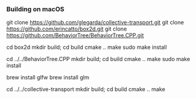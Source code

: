 ### Building on macOS

git clone https://github.com/glegarda/collective-transport.git
git clone https://github.com/erincatto/box2d.git
git clone https://github.com/BehaviorTree/BehaviorTree.CPP.git

cd box2d
mkdir build; cd build
cmake ..
make
sudo make install

cd ../../BehaviorTree.CPP
mkdir build; cd build
cmake ..
make
sudo make install

brew install glfw
brew install glm

cd ../../collective-transport
mkdir build; cd build
cmake ..
make
